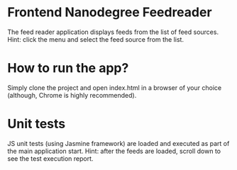 # Frontend Nanodegree Feedreader

The feed reader application displays feeds from the list of feed sources.
Hint: click the menu and select the feed source from the list.

# How to run the app?

Simply clone the project and open index.html in a browser of your choice (although, Chrome is highly recommended).

# Unit tests

JS unit tests (using Jasmine framework) are loaded and executed as part of the main application start.
Hint: after the feeds are loaded, scroll down to see the test execution report.